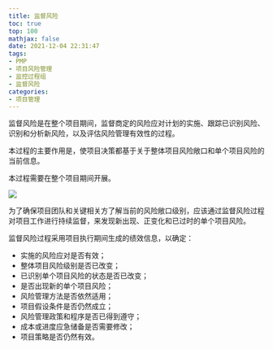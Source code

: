 ```yaml
---
title: 监督风险
toc: true
top: 100
mathjax: false
date: 2021-12-04 22:31:47
tags:
- PMP
- 项目风险管理
- 监控过程组
- 监督风险
categories:
- 项目管理
---
```

监督风险是在整个项目期间，监督商定的风险应对计划的实施、跟踪已识别风险、识别和分析新风险，以及评估风险管理有效性的过程。

本过程的主要作用是，使项目决策都基于关于整体项目风险敞口和单个项目风险的当前信息。

本过程需要在整个项目期间开展。

<img src="https://ddabb.github.io/photos/pmpimages/数据流向图/11.7监督风险.png"/>

为了确保项目团队和关键相关方了解当前的风险敞口级别，应该通过监督风险过程对项目工作进行持续监督，来发现新出现、正变化和已过时的单个项目风险。

监督风险过程采用项目执行期间生成的绩效信息，以确定：

- 实施的风险应对是否有效；
- 整体项目风险级别是否已改变；
- 已识别单个项目风险的状态是否已改变；
- 是否出现新的单个项目风险；
- 风险管理方法是否依然适用；
- 项目假设条件是否仍然成立；
- 风险管理政策和程序是否已得到遵守；
- 成本或进度应急储备是否需要修改；
- 项目策略是否仍然有效。
